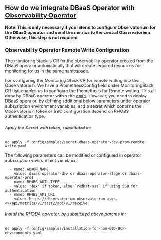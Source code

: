 
## How do we integrate DBaaS Operator with [Observability Operator](https://github.com/rhobs/observability-operator)

**Note: This is only necessary if you intend to configure Observatorium for the DBaaS operator and send the metrics to the central Observatorium. Otherwise, this step is not required**


### Observability Operator Remote Write Configuration

The monitoring stack is CR for the observability operator created from the DBaaS operator automatically that will create required resources for monitoring for us in the same namespace.


For configuring the Monitoring Stack CR for remote writing into the Observatorium. We have a PrometheusConfig field under MonitoringStack CR that enables us to configure the Prometheus for Remote writing.
This all done by DBaaS operator within the [code](https://github.com/RHEcosystemAppEng/dbaas-operator/blob/main/controllers/reconcilers/providersinstallation/observability-operator.go). However, you need to deploy DBaaS operator, by defining additional below parameters under operator subscription environment variables, and a secret which contains the Observatorium token or SSO configuration depend on RHOBS authentication type.

###### Apply the Secret with token, substituted in:

```oc apply -f config/samples/secret-dbaas-operator-dev-prom-remote-write.yaml```

The following parameters can be modified or configured in operator subscription environment variables.

      - name: ADDON_NAME
        value: dbaas-operator-dev or dbaas-operator-stage or dbaas-operator-prod
      - name: RHOBS_AUTH_TYPE
        value: 'dex' if token, else `redhat-sso` if using SSO for authentication
      - name: RHOBS_API_URL
        value: https://observatorium-observatorium.apps.<>/api/metrics/v1/test2/api/v1/receive

###### Install the RHODA operator, by substituted above params in:

```oc apply -f config/samples/installation-for-non-OSD-OCP-environments.yaml```

